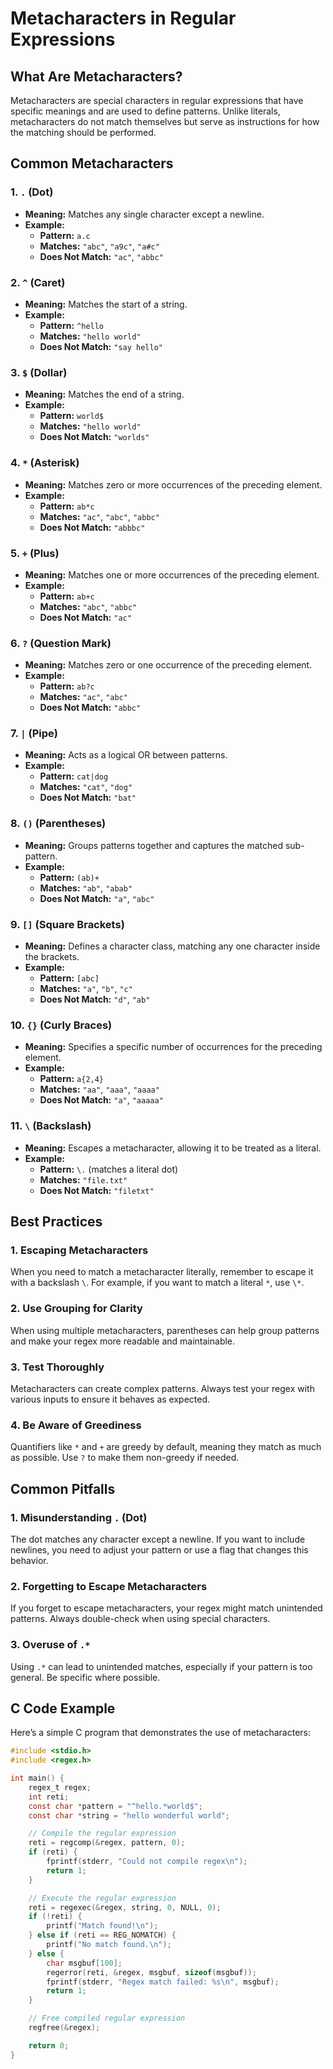 # Metacharacters in Regular Expressions

## What Are Metacharacters?
Metacharacters are special characters in regular expressions that have specific meanings and are used to define patterns. Unlike literals, metacharacters do not match themselves but serve as instructions for how the matching should be performed.

## Common Metacharacters

### 1. `.` (Dot)
- **Meaning:** Matches any single character except a newline.
- **Example:**
  - **Pattern:** `a.c`
  - **Matches:** `"abc"`, `"a9c"`, `"a#c"`
  - **Does Not Match:** `"ac"`, `"abbc"`

### 2. `^` (Caret)
- **Meaning:** Matches the start of a string.
- **Example:**
  - **Pattern:** `^hello`
  - **Matches:** `"hello world"`
  - **Does Not Match:** `"say hello"`

### 3. `$` (Dollar)
- **Meaning:** Matches the end of a string.
- **Example:**
  - **Pattern:** `world$`
  - **Matches:** `"hello world"`
  - **Does Not Match:** `"worlds"`

### 4. `*` (Asterisk)
- **Meaning:** Matches zero or more occurrences of the preceding element.
- **Example:**
  - **Pattern:** `ab*c`
  - **Matches:** `"ac"`, `"abc"`, `"abbc"`
  - **Does Not Match:** `"abbbc"`

### 5. `+` (Plus)
- **Meaning:** Matches one or more occurrences of the preceding element.
- **Example:**
  - **Pattern:** `ab+c`
  - **Matches:** `"abc"`, `"abbc"`
  - **Does Not Match:** `"ac"`

### 6. `?` (Question Mark)
- **Meaning:** Matches zero or one occurrence of the preceding element.
- **Example:**
  - **Pattern:** `ab?c`
  - **Matches:** `"ac"`, `"abc"`
  - **Does Not Match:** `"abbc"`

### 7. `|` (Pipe)
- **Meaning:** Acts as a logical OR between patterns.
- **Example:**
  - **Pattern:** `cat|dog`
  - **Matches:** `"cat"`, `"dog"`
  - **Does Not Match:** `"bat"`

### 8. `()` (Parentheses)
- **Meaning:** Groups patterns together and captures the matched sub-pattern.
- **Example:**
  - **Pattern:** `(ab)+`
  - **Matches:** `"ab"`, `"abab"`
  - **Does Not Match:** `"a"`, `"abc"`

### 9. `[]` (Square Brackets)
- **Meaning:** Defines a character class, matching any one character inside the brackets.
- **Example:**
  - **Pattern:** `[abc]`
  - **Matches:** `"a"`, `"b"`, `"c"`
  - **Does Not Match:** `"d"`, `"ab"`

### 10. `{}` (Curly Braces)
- **Meaning:** Specifies a specific number of occurrences for the preceding element.
- **Example:**
  - **Pattern:** `a{2,4}`
  - **Matches:** `"aa"`, `"aaa"`, `"aaaa"`
  - **Does Not Match:** `"a"`, `"aaaaa"`

### 11. `\` (Backslash)
- **Meaning:** Escapes a metacharacter, allowing it to be treated as a literal.
- **Example:**
  - **Pattern:** `\.` (matches a literal dot)
  - **Matches:** `"file.txt"`
  - **Does Not Match:** `"filetxt"`

## Best Practices

### 1. Escaping Metacharacters
When you need to match a metacharacter literally, remember to escape it with a backslash `\`. For example, if you want to match a literal `*`, use `\*`.

### 2. Use Grouping for Clarity
When using multiple metacharacters, parentheses can help group patterns and make your regex more readable and maintainable.

### 3. Test Thoroughly
Metacharacters can create complex patterns. Always test your regex with various inputs to ensure it behaves as expected.

### 4. Be Aware of Greediness
Quantifiers like `*` and `+` are greedy by default, meaning they match as much as possible. Use `?` to make them non-greedy if needed.

## Common Pitfalls

### 1. Misunderstanding `.` (Dot)
The dot matches any character except a newline. If you want to include newlines, you need to adjust your pattern or use a flag that changes this behavior.

### 2. Forgetting to Escape Metacharacters
If you forget to escape metacharacters, your regex might match unintended patterns. Always double-check when using special characters.

### 3. Overuse of `.*`
Using `.*` can lead to unintended matches, especially if your pattern is too general. Be specific where possible.

## C Code Example

Here’s a simple C program that demonstrates the use of metacharacters:

```c
#include <stdio.h>
#include <regex.h>

int main() {
    regex_t regex;
    int reti;
    const char *pattern = "^hello.*world$";
    const char *string = "hello wonderful world";

    // Compile the regular expression
    reti = regcomp(&regex, pattern, 0);
    if (reti) {
        fprintf(stderr, "Could not compile regex\n");
        return 1;
    }

    // Execute the regular expression
    reti = regexec(&regex, string, 0, NULL, 0);
    if (!reti) {
        printf("Match found!\n");
    } else if (reti == REG_NOMATCH) {
        printf("No match found.\n");
    } else {
        char msgbuf[100];
        regerror(reti, &regex, msgbuf, sizeof(msgbuf));
        fprintf(stderr, "Regex match failed: %s\n", msgbuf);
        return 1;
    }

    // Free compiled regular expression
    regfree(&regex);

    return 0;
}
```
